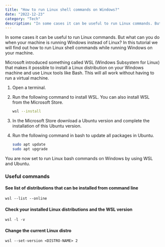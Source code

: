 ```yaml
---
title: "How to run Linux shell commands on Windows?"
date: "2022-12-23"
category: "Tech"
description: "In some cases it can be useful to run Linux commands. But what can you do when your machine is running Windows instead of Linux? In this tutorial we will find out how to run Linux shell commands while running Windows on your machine."
---
```


In some cases it can be useful to run Linux commands. But what can you do when your machine is running Windows instead of Linux? In this tutorial we will find out how to run Linux shell commands while running Windows on your machine.

Microsoft introduced something called WSL (Windows Subsystem for Linux) that makes it possible to install a Linux distribution on your Windows machine and use Linux tools like Bash. This will all work without having to run a virtual machine.

1. Open a terminal.
2. Run the following command to install WSL. You can also install WSL from the Microsoft Store.

    ```bash
    wsl --install
    ```

3. In the Microsoft Store download a Ubuntu version and complete the installation of this Ubuntu version.
4. Run the following command in bash to update all packages in Ubuntu.

    ```bash
    sudo apt update
    sudo apt upgrade
    ```

You are now set to run Linux bash commands on Windows by using WSL and Ubuntu.

### Useful commands

#### See list of distributions that can be installed from command line

`wsl --list --online`

#### Check your installed Linux distributions and the WSL version

`wsl -l -v`

#### Change the current Linux distro

`wsl --set-version <DISTRO-NAME> 2`
